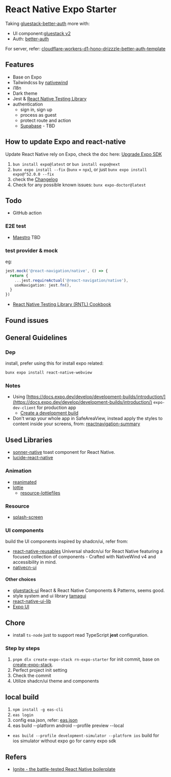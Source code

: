 # React Native Expo Starter

Taking [gluestack-better-auth](https://github.com/qinsong77/RN-Expo-Starter/tree/gluestack-better-auth) more with:

- UI component:[gluestack v2](https://gluestack.io/ui/docs/components/text)
- Auth: [better-auth](https://www.better-auth.com/docs/integrations/expo)

For server, refer: [cloudflare-workers-d1-hono-drizzzle-better-auth-template](https://github.com/qinsong77/cloudflare-workers-d1-hono-drizzzle-better-auth-template)

## Features

- Base on Expo
- Tailwindcss by [nativewind](https://www.nativewind.dev/v4/overview)
- i18n
- Dark theme
- Jest & [React Native Testing Library](https://callstack.github.io/react-native-testing-library/)
- authentication
  - sign in, sign up
  - process as guest
  - protect route and action
  - [Supabase](https://supabase.com/docs/guides/auth/quickstarts/react-native) - TBD

## How to update Expo and react-native

Update React Native rely on Expo, check the doc here: [Upgrade Expo SDK](https://docs.expo.dev/workflow/upgrading-expo-sdk-walkthrough/)

1. `bun install expo@latest` or `bun install expo@next`
2. `bunx expo install --fix` (`bunx` = `npx`), or just `bunx expo install expo@^52.0.0 --fix`
3. check the [Changelog](https://github.com/expo/expo/blob/main/packages/expo/CHANGELOG.md)
4. Check for any possible known issues: `bunx expo-doctor@latest`

## Todo

- GitHub action

### E2E test

- [Maestro](https://docs.maestro.dev/getting-started/installing-maestro) TBD

### test provider & mock

eg:

```ts
jest.mock('@react-navigation/native', () => {
  return {
    ...jest.requireActual('@react-navigation/native'),
    useNavigation: jest.fn(),
  }
})
```

- [React Native Testing Library (RNTL) Cookbook](https://callstack.github.io/react-native-testing-library/cookbook/index)

## Found issues

## General Guidelines

### Dep

install, prefer using this for install expo related:

```sh
bunx expo install react-native-webview
```

### Notes

- Using [https://docs.expo.dev/develop/development-builds/introduction/](https://docs.expo.dev/develop/development-builds/introduction/) `expo-dev-client` for production app
  - [Create a development build](https://docs.expo.dev/develop/development-builds/create-a-build/)
- Don't wrap your whole app in SafeAreaView, instead apply the styles to content inside your screens, from: [reactnavigation-summary](https://reactnavigation.org/docs/handling-safe-area/#summary)

## Used Libraries

- [sonner-native](https://gunnartorfis.github.io/sonner-native/) toast component for React Native.
- [lucide-react-native](https://lucide.dev/guide/packages/lucide-react-native)

### Animation

- [reanimated](https://github.com/software-mansion/react-native-reanimated/)
- [lottie](https://github.com/lottie-react-native/lottie-react-native)
  - [resource-lottiefiles](https://lottiefiles.com/)

### Resource

- [splash-screen](https://hotpot.ai/templates/splash-screen/10)

### UI components

build the UI components inspired by shadcn/ui, refer from:

- [react-native-reusables](https://github.com/mrzachnugent/react-native-reusables) Universal shadcn/ui for React Native featuring a focused collection of components - Crafted with NativeWind v4 and accessibility in mind.
- [nativecn-ui](https://github.com/Mobilecn-UI/nativecn-ui)

#### Other choices

- [gluestack-ui](https://gluestack.io/) React & React Native Components & Patterns, seems good.
- style system and ui library [tamagui](https://tamagui.dev/)
- [react-native-ui-lib](https://github.com/wix/react-native-ui-lib)
- [Expo UI](https://docs.expo.dev/versions/v53.0.0/sdk/ui/)

## Chore

- install `ts-node` just to support read TypeScript **jest** configuration.

### Step by steps

1. `pnpm dlx create-expo-stack rn-expo-starter` for init commit, base on [create-expo-stack](https://github.com/roninoss/create-expo-stack).
2. Perfect project init setting
3. Check the commit
4. Utilize shadcn/ui theme and components

## local build

1. `npm install -g eas-cli`
2. `eas login`
3. config esa.json, refer: [eas.json](https://docs.expo.dev/eas/json)
4. eas build --platform android --profile preview --local

- `eas build --profile development-simulator --platform ios` build for ios simulator without expo go for canny expo sdk

## Refers

- [Ignite - the battle-tested React Native boilerplate](https://github.com/infinitered/ignite)
